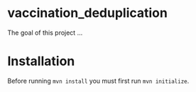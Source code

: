# vaccination_deduplication
The goal of this project ...

# Installation
Before running `mvn install` you must first run `mvn initialize`.
